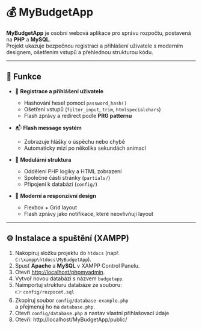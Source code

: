 # 💰 MyBudgetApp

**MyBudgetApp** je osobní webová aplikace pro správu rozpočtu, postavená na **PHP** a **MySQL**.  
Projekt ukazuje bezpečnou registraci a přihlášení uživatele s moderním designem, ošetřením vstupů a přehlednou strukturou kódu.

---

## 🚀 Funkce

- 🔐 **Registrace a přihlášení uživatele**
  - Hashování hesel pomocí `password_hash()`
  - Ošetření vstupů (`filter_input`, `trim`, `htmlspecialchars`)
  - Flash zprávy a redirect podle **PRG patternu**  

- 📬 **Flash message systém**
  - Zobrazuje hlášky o úspěchu nebo chybě  
  - Automaticky mizí po několika sekundách animací  

- 🧱 **Modulární struktura**
  - Oddělení PHP logiky a HTML zobrazení  
  - Společné části stránky (`partials/`)
  - Připojení k databázi (`config/`)

- 🎨 **Moderní a responzivní design**
  - Flexbox + Grid layout  
  - Flash zprávy jako notifikace, které neovlivňují layout  

---

## ⚙️ Instalace a spuštění (XAMPP)

1. Nakopíruj složku projektu do `htdocs` (např. `C:\xampp\htdocs\MyBudgetApp`).
2. Spusť **Apache** a **MySQL** v XAMPP Control Panelu.
3. Otevři [http://localhost/phpmyadmin](http://localhost/phpmyadmin).
4. Vytvoř novou databázi s názvem `budgetapp`.
5. Naimportuj strukturu databáze ze souboru:  
   👉 `config/rozpocet.sql`
6. Zkopíruj soubor `config/database-example.php`  
   a přejmenuj ho na `database.php`.
7. Otevři `config/database.php` a nastav vlastní přihlašovací údaje
8. Otevři: http://localhost/MyBudgetApp/public/


